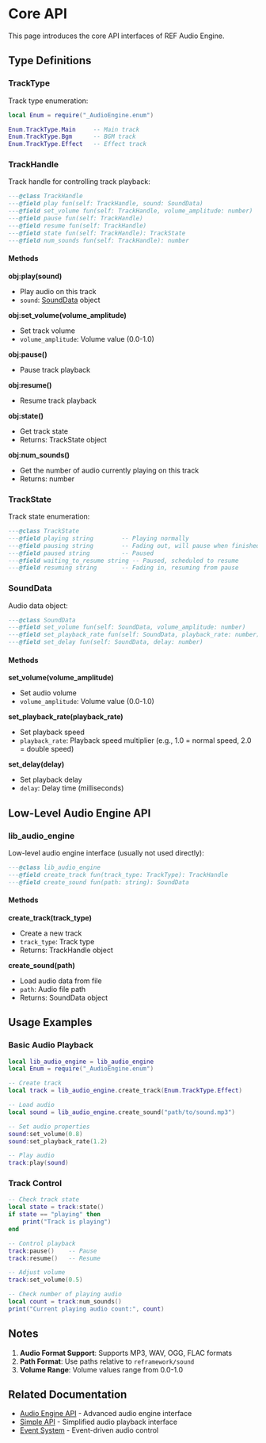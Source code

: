 # Core API

<TranslationWarning />

This page introduces the core API interfaces of REF Audio Engine.

## Type Definitions

### TrackType

Track type enumeration:

```lua
local Enum = require("_AudioEngine.enum")

Enum.TrackType.Main     -- Main track
Enum.TrackType.Bgm      -- BGM track  
Enum.TrackType.Effect   -- Effect track
```

### TrackHandle

Track handle for controlling track playback:

```lua
---@class TrackHandle
---@field play fun(self: TrackHandle, sound: SoundData)
---@field set_volume fun(self: TrackHandle, volume_amplitude: number)
---@field pause fun(self: TrackHandle)
---@field resume fun(self: TrackHandle)
---@field state fun(self: TrackHandle): TrackState
---@field num_sounds fun(self: TrackHandle): number
```

#### Methods

**obj:play(sound)**
- Play audio on this track
- `sound`: [SoundData](./core#sounddata) object

**obj:set_volume(volume_amplitude)**
- Set track volume
- `volume_amplitude`: Volume value (0.0-1.0)

**obj:pause()**
- Pause track playback

**obj:resume()**
- Resume track playback

**obj:state()**
- Get track state
- Returns: TrackState object

**obj:num_sounds()**
- Get the number of audio currently playing on this track
- Returns: number

### TrackState

Track state enumeration:

```lua
---@class TrackState
---@field playing string        -- Playing normally
---@field pausing string        -- Fading out, will pause when finished
---@field paused string         -- Paused
---@field waiting_to_resume string -- Paused, scheduled to resume
---@field resuming string       -- Fading in, resuming from pause
```

### SoundData

Audio data object:

```lua
---@class SoundData
---@field set_volume fun(self: SoundData, volume_amplitude: number)
---@field set_playback_rate fun(self: SoundData, playback_rate: number)
---@field set_delay fun(self: SoundData, delay: number)
```

#### Methods

**set_volume(volume_amplitude)**
- Set audio volume
- `volume_amplitude`: Volume value (0.0-1.0)

**set_playback_rate(playback_rate)**
- Set playback speed
- `playback_rate`: Playback speed multiplier (e.g., 1.0 = normal speed, 2.0 = double speed)

**set_delay(delay)**
- Set playback delay
- `delay`: Delay time (milliseconds)

## Low-Level Audio Engine API

### lib_audio_engine

Low-level audio engine interface (usually not used directly):

```lua
---@class lib_audio_engine
---@field create_track fun(track_type: TrackType): TrackHandle
---@field create_sound fun(path: string): SoundData
```

#### Methods

**create_track(track_type)**
- Create a new track
- `track_type`: Track type
- Returns: TrackHandle object

**create_sound(path)**
- Load audio data from file
- `path`: Audio file path
- Returns: SoundData object

## Usage Examples

### Basic Audio Playback

```lua
local lib_audio_engine = lib_audio_engine
local Enum = require("_AudioEngine.enum")

-- Create track
local track = lib_audio_engine.create_track(Enum.TrackType.Effect)

-- Load audio
local sound = lib_audio_engine.create_sound("path/to/sound.mp3")

-- Set audio properties
sound:set_volume(0.8)
sound:set_playback_rate(1.2)

-- Play audio
track:play(sound)
```

### Track Control

```lua
-- Check track state
local state = track:state()
if state == "playing" then
    print("Track is playing")
end

-- Control playback
track:pause()    -- Pause
track:resume()   -- Resume

-- Adjust volume
track:set_volume(0.5)

-- Check number of playing audio
local count = track:num_sounds()
print("Current playing audio count:", count)
```

## Notes

1. **Audio Format Support**: Supports MP3, WAV, OGG, FLAC formats
2. **Path Format**: Use paths relative to `reframework/sound`
3. **Volume Range**: Volume values range from 0.0-1.0


## Related Documentation

- [Audio Engine API](./engine) - Advanced audio engine interface
- [Simple API](./simple) - Simplified audio playback interface
- [Event System](./events) - Event-driven audio control